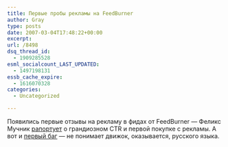 ```yaml
---
title: Первые пробы рекламы на FeedBurner
author: Gray
type: posts
date: 2007-03-04T17:48:22+00:00
excerpt:
url: /8498
dsq_thread_id:
  - 1909285528
esml_socialcount_LAST_UPDATED:
  - 1497198131
essb_cache_expire:
  - 1616070328
categories:
  - Uncategorized

---
```








Появились первые отзывы на рекламу в фидах от FeedBurner &#8212; Феликс Мучник <a href="http://felixm.bloghost.ru/2007/03/04/probnaya-reklamnaya-kampaniya-na-feedburner/" target="_blank">рапортует</a> о грандиозном CTR и первой покупке с рекламы. А вот и <a href="http://www.problog.ru/2007/03/feedburner.php" target="_blank">первый баг</a> &#8212; не понимает движок, оказывается, русского языка.